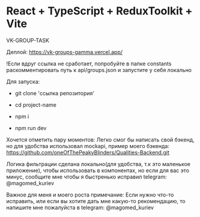 # React + TypeScript + ReduxToolkit + Vite
VK-GROUP-TASK

Деплой: https://vk-groups-gamma.vercel.app/

!Если вдруг ссылка не сработает, попробуйте в папке constants раскомментировать путь к api/groups.json и запустите у себя локально

Для запуска: 

- git clone 'ссылка репозитория'

- cd project-name

- npm i

- npm run dev

Хочется отметить пару моментов:
Легко cмог бы написать свой бэкенд, но для  удобства использовал mockapi, пример моего бэкенда: https://github.com/oneOfThePeakyBlinders/Qualities-Backend.git

Логика фильтрации сделана локально(для удобства, т.к это маленькое приложение), чтобы использовать в компонентах, но если для вас это минус, сообщите мне чтобы я быстренько исправил telegram: @magomed_kuriev

Важное для меня и моего роста примечание: Если нужно что-то исправить, или если вы хотите дать мне какую-то рекомендацию, то напишите мне пожалуйста в telegram: @magomed_kuriev

